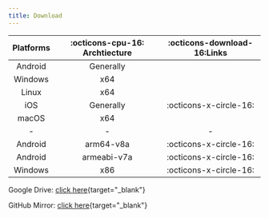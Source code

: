 ```yaml
---
title: Download
---
```


| Platforms | :octicons-cpu-16: Archtiecture | :octicons-download-16:Links |
| :-------: | :----------------------------: | :-------------------------: |
|  Android  |           Generally            |                             |
|  Windows  |              x64               |                             |
|   Linux   |              x64               |                             |
|    iOS    |           Generally            |   :octicons-x-circle-16:    |
|   macOS   |              x64               |                             |
|     -     |               -                |              -              |
|  Android  |           arm64-v8a            |   :octicons-x-circle-16:    |
|  Android  |          armeabi-v7a           |   :octicons-x-circle-16:    |
|  Windows  |              x86               |   :octicons-x-circle-16:    |

Google Drive: [click here](https://drive.google.com/drive/folders/1addvZRBvPBGDJtiLdzMWgd6C_qiVS3Lt?usp=sharing){target="_blank"}

GitHub Mirror: [click here](https://github.com/Naruto-Senki/files/releases/tag/latest){target="_blank"}
